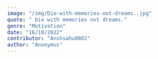 ```yaml
---
image: "/img/Die-with-memories-not-dreams..jpg"
quote: " Die with memories not dreams."
genre: "Motivation"
date: "16/10/2022"
contributor: "Anshsahu0802"
author: "Anonymus"
---
```

